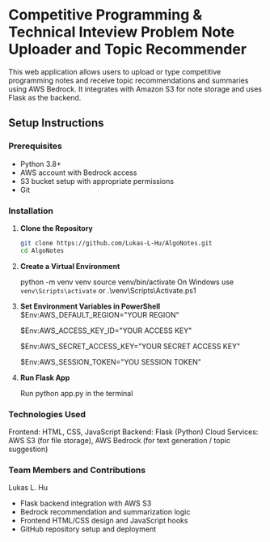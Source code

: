# Competitive Programming & Technical Inteview Problem Note Uploader and Topic Recommender

This web application allows users to upload or type competitive programming notes and receive topic recommendations and summaries using AWS Bedrock. It integrates with Amazon S3 for note storage and uses Flask as the backend.

## Setup Instructions

### Prerequisites
- Python 3.8+
- AWS account with Bedrock access
- S3 bucket setup with appropriate permissions
- Git

### Installation

1. **Clone the Repository**

   ```bash
   git clone https://github.com/Lukas-L-Hu/AlgoNotes.git
   cd AlgoNotes

3. **Create a Virtual Environment**

   python -m venv venv
   source venv/bin/activate
   On Windows use `venv\Scripts\activate` or .\venv\Scripts\Activate.ps1

3. **Set Environment Variables in PowerShell**
   $Env:AWS_DEFAULT_REGION="YOUR REGION"

   $Env:AWS_ACCESS_KEY_ID="YOUR ACCESS KEY"

   $Env:AWS_SECRET_ACCESS_KEY="YOUR SECRET ACCESS KEY"

   $Env:AWS_SESSION_TOKEN="YOU SESSION TOKEN"

5. **Run Flask App**

   Run python app.py in the terminal

### Technologies Used

Frontend: HTML, CSS, JavaScript
Backend: Flask (Python)
Cloud Services: AWS S3 (for file storage), AWS Bedrock (for text generation / topic suggestion)

### Team Members and Contributions

Lukas L. Hu

- Flask backend integration with AWS S3
- Bedrock recommendation and summarization logic
- Frontend HTML/CSS design and JavaScript hooks
- GitHub repository setup and deployment
